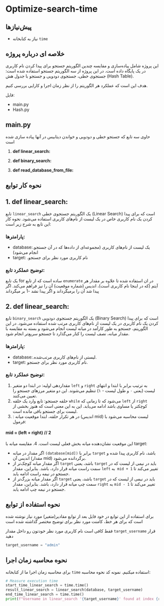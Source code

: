 # Optimize-search-time 
## پیش‌نیازها
- نیاز به کتابخانه `time`

## خلاصه ای درباره پروژه
این پروژه شامل پیاده‌سازی و مقایسه چندین الگوریتم جستجو برای پیدا کردن نام کاربری در یک پایگاه داده است. در این پروژه از سه الگوریتم جستجو استفاده شده است: جستجوی خطی، جستجوی دودویی و جستجو با جدول هش (Hash Table). 

هدف این است که عملکرد هر الگوریتم را از نظر زمان اجرا و کارایی بررسی کنیم.

 فایل:
 - main.py
 - Hash.py

## main.py
حاوی سه تابع که جستجو خطی و دودویی و خواندن دیتابیس در آنها پیاده سازی شده است 
1. **def linear_search:**

2. **def binary_search:**

3. **def read_database_from_file:**

## نحوه کار توابع

## 1. **def linear_search**:

تابع `linear_search` یک الگوریتم جستجوی خطی (Linear Search) است که برای پیدا کردن یک نام کاربری خاص در یک لیست از نام‌های کاربری استفاده می‌شود. نحوه کار این تابع به شرح زیر است:
### پارامترها:

- database:.یک لیست از نام‌های کاربری (مجموعه‌ای از داده‌ها که در آن جستجو انجام می‌شود)
- target: .نام کاربری مورد نظر برای جستجو

### توضیح عملکرد تابع:
یک تابع for ساده است که از تابع `enumerate` در ان استفاده شده تا علاوه بر مقدار هر آیتم (که در اینجا نام کاربری است)، اندیس (شماره موقعیت) آن را نیز فراهم می‌کند.
 اگر پیدا شد آن را برمیگرداند و اگر پیدا نشد -1 بر میگرداند

## 2. **def linear_search**:
تابع `binary_search` یک الگوریتم جستجوی دودویی (Binary Search) است که برای پیدا کردن یک نام کاربری در یک لیست از نام‌های کاربری مرتب شده استفاده می‌شود. در این الگوریتم، جستجو به طور کارآمد در میانه لیست انجام می‌شود و بسته به مقایسه با مقدار میانه، نصف لیست را کنار می‌گذارد تا جستجو سریع‌تر انجام شود.

### پارامترها:
- database:.لیستی از نام‌های کاربری مرتب‌شده.
- target: نام کاربری مورد نظر برای جستجو.

### توضیح عملکرد تابع:
1. مقداردهی اولیه: در ابتدا دو متغیر `left` و `right` به ترتیب برابر با ابتدا و انتهای لیست (یعنی ۰ و طول لیست - ۱) تنظیم می‌شوند. این دو متغیر مرزهای جستجو را تعیین می‌کنند.
2. حلقه جستجو: تابع وارد یک حلقه `while` می‌شود که تا زمانی که `left` از `right` کوچکتر یا مساوی باشد ادامه می‌یابد. این به این معنی است که هنوز بخشی از لیست برای جستجو باقی مانده است.
3. : در هر تکرار حلقه، ابتدا موقعیت میانه (اندیس mid) لیست محاسبه می‌شود با فرمول:
#### **mid = (left + right) // 2**
این موقعیت نشان‌دهنده میانه بخش فعلی لیست است.
4. مقایسه میانه با target:
* اگر مقدار در میانه `(database[mid])` برابر با `target` باشد، نام کاربری پیدا شده و اندیس آن (مقدار mid) برگردانده می‌شود.
* اگر مقدار میانه کوچک‌تر از `target` باشد، یعنی `target` باید در نیمی از لیست که در سمت راست میانه قرار دارد، باشد. بنابراین، مقدار `left` به` mid + 1` تغییر می‌کند تا جستجو در نیمه راست ادامه یابد.
* اگر مقدار میانه بزرگ‌تر از `target` باشد، یعنی `target` باید در نیمی از لیست که در سمت چپ میانه قرار دارد، باشد. بنابراین، مقدار `right` به `mid - 1` تغییر می‌کند تا جستجو در نیمه چپ ادامه یابد.


##  نحوه استفاده از توابع 
برای استفاده از این توابع در خود فایل بعد از توابع مقادیر(متغیر) مورد نیاز نوشته شده است که برای هر خط، کامنت مورد نظر برای توضیح مختصر گذاشته شده است

فقط کافی است نام کاربری مورد نظر خودتون رو داخل مقدار `target_username` قرار دهید
```python
target_username = "admin"
```

## نحوه محاسبه زمان اجرا
برای محاسبه زمان اجرا ما از کتابخانه `time` استفاده میکنیم. نمونه کد نحوه محاسبه:
```python
# Measure execution time
start_time_linear_search = time.time()
result_linear_search = linear_search(database, target_username)
end_time_linear_search = time.time()
print(f"Username in linear_search '{target_username}' found at index {result_linear_search}.")
```
